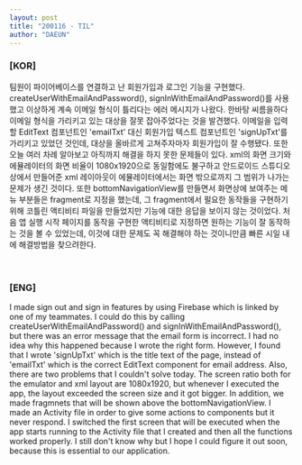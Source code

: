```yaml
---
layout: post
title: "200116 - TIL"
author: "DAEUN"
---
```


### [KOR]
팀원이 파이어베이스를 연결하고 난 회원가입과 로그인 기능을 구현했다. createUserWithEmailAndPassword(), signInWithEmailAndPassword()를 사용했고 이상하게 계속 이메일 형식이 틀리다는 에러 메시지가 나왔다. 한바탕 씨름을하다 이메일 형식을 가리키고 있는 대상을 잘못 잡아주었다는 것을 발견했다. 이메일을 입력할 EditText 컴포넌트인 'emailTxt' 대신 회원가입 텍스트 컴포넌트인 'signUpTxt'를 가리키고 있었던 것인데, 대상을 올바르게 고쳐주자마자 회원가입이 잘 수행됐다. 또한 오늘 여러 차례 알아보고 아직까지 해결을 하지 못한 문제들이 있다. xml의 화면 크기와 에뮬레이터의 화면 비율이 1080x1920으로 동일함에도 불구하고 안드로이드 스튜디오 상에서 만들어준 xml 레이아웃이 에뮬레이터에서는 화면 밖으로까지 그 범위가 나가는 문제가 생긴 것이다. 또한 bottomNavigationView를 만들면서 화면상에 보여주는 메뉴 부분들은 fragment로 지정을 했는데, 그 fragment에서 필요한 동작들을 구현하기 위해 코틀린 액티비티 파일을 만들었지만 기능에 대한 응답을 보이지 않는 것이었다. 처음 앱 실행 시작 페이지를 동작을 구현한 액티비티로 지정하면 원하는 기능이 잘 동작하는 것을 볼 수 있었는데, 이것에 대한 문제도 꼭 해결해야 하는 것이니만큼 빠른 시일 내에 해결방법을 찾으려한다.
<br><br><br>
### [ENG]
I made sign out and sign in features by using Firebase which is linked by one of my teammates. I could do this by calling createUserWithEmailAndPassword() and signInWithEmailAndPassword(), but there was an error message that the email form is incorrect. I had no idea why this happened because I wrote the right form. However, I found that I wrote 'signUpTxt' which is the title text of the page, instead of 'emailTxt' which is the correct EditText component for email address. Also, there are two problems that I couldn't solve today. The screen ratio both for the emulator and xml layout are 1080x1920, but whenever I executed the app, the layout exceeded the screen size and it got bigger. In addition, we made fragmnets that will be shown above the bottomNavigationView. I made an Activity file in order to give some actions to components but it never respond. I switched the first screen that will be executed when the app starts running to the Activity file that I created and then all the functions worked properly. I still don't know why but I hope I could figure it out soon, because this is essential to our application.